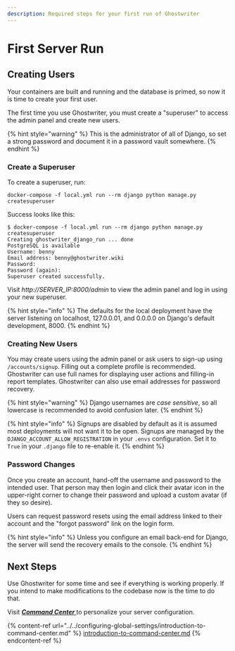 ```yaml
---
description: Required steps for your first run of Ghostwriter
---
```


# First Server Run

## Creating Users

Your containers are built and running and the database is primed, so now it is time to create your first user.

The first time you use Ghostwriter, you must create a "superuser" to access the admin panel and create new users.

{% hint style="warning" %}
This is the administrator of all of Django, so set a strong password and document it in a password vault somewhere.
{% endhint %}

### Create a Superuser

To create a superuser, run:

`docker-compose -f local.yml run --rm django python manage.py createsuperuser`

Success looks like this:

```
$ docker-compose -f local.yml run --rm django python manage.py createsuperuser
Creating ghostwriter_django_run ... done
PostgreSQL is available
Username: benny
Email address: benny@ghostwriter.wiki
Password:
Password (again):
Superuser created successfully.
```

Visit _http://SERVER\_IP:8000/admin_ to view the admin panel and log in using your new superuser.

{% hint style="info" %}
The defaults for the local deployment have the server listening on localhost, 127.0.0.01, and 0.0.0.0 on Django's default development, 8000.
{% endhint %}

### Creating New Users

You may create users using the admin panel or ask users to sign-up using `/accounts/signup`. Filling out a complete profile is recommended. Ghostwriter can use full names for displaying user actions and filling-in report templates. Ghostwriter can also use email addresses for password recovery.

{% hint style="warning" %}
Django usernames are _case sensitive_, so all lowercase is recommended to avoid confusion later.
{% endhint %}

{% hint style="info" %}
Signups are disabled by default as it is assumed most deployments will not want it to be open. Signups are managed by the `DJANGO_ACCOUNT_ALLOW_REGISTRATION` in your `.envs` configuration. Set it to `True` in your `.django` file to re-enable it.
{% endhint %}

### Password Changes

Once you create an account, hand-off the username and password to the intended user. That person may then login and click their avatar icon in the upper-right corner to change their password and upload a custom avatar (if they so desire).

Users can request password resets using the email address linked to their account and the "forgot password" link on the login form.

{% hint style="info" %}
Unless you configure an email back-end for Django, the server will send the recovery emails to the console.
{% endhint %}

## Next Steps

Use Ghostwriter for some time and see if everything is working properly. If you intend to make modifications to the codebase now is the time to do that.

Visit [_**Command Center**_ ](../../configuring-global-settings/introduction-to-command-center.md)to personalize your server configuration.

{% content-ref url="../../configuring-global-settings/introduction-to-command-center.md" %}
[introduction-to-command-center.md](../../configuring-global-settings/introduction-to-command-center.md)
{% endcontent-ref %}

